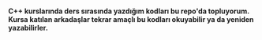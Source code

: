 #### C++ kurslarında ders sırasında yazdığım kodları bu repo'da topluyorum. Kursa katılan arkadaşlar tekrar amaçlı bu kodları okuyabilir ya da yeniden yazabilirler.

